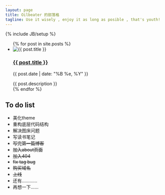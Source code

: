 ```yaml
---
layout: page
title: Oilbeater 的部落格
tagline: Use it wisely , enjoy it as long as posible , that's youth!
---
```

{% include JB/setup %}
<head>
  <link rel="stylesheet" href="/css/main.css" type="text/css" />
</head>
<body>
  <div class="main">
    <ul>
    {% for post in site.posts %}
        <li>
            <img src="{{ post.img }}" alt="{{ post.title }}">
            <div class="posts">
              <h3>
                <a href="{{ post.url }}">{{ post.title }}</a>
              </h3>
              <p>
                {{ post.date | date: "%B %e, %Y" }}
              </p>
              <span class="description">{{ post.description }}</span>
            </div>
        </li>
    {% endfor %}
    </ul>
  </div>
  <div class="to_do_list">
    <aside>
    <h2>
      To do list
    </h2>
    <ul>
      <li>美化theme</li>
      <li>重构底层代码结构</li>
      <li>解决图床问题</li>
      <li>写读书笔记</li>
      <li><s>写完第一篇博客</s></li>
      <li><s>加入about页面</s></li>
      <li><s>加入404</s></li>
      <li><s>fix tag bug</s></li>
      <li><s>购买域名</s></li>
      <li><s>上线</s></li>
      <li>还有…………</li>
      <li>再想一下……</li>
    </ul>
    </aside>
  </div>
</body>
